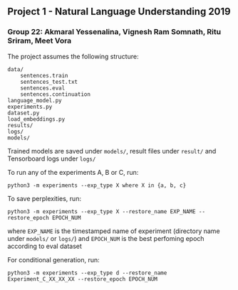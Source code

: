 
## Project 1 - Natural Language Understanding 2019

### Group 22: Akmaral Yessenalina, Vignesh Ram Somnath, Ritu Sriram, Meet Vora


The project assumes the following structure:
```
data/
    sentences.train
    sentences_test.txt
    sentences.eval
    sentences.continuation
language_model.py
experiments.py
dataset.py
load_embeddings.py
results/
logs/
models/
```
Trained models are saved under `models/`, result files under `result/` and Tensorboard logs under `logs/`

To run any of the experiments A, B or C, run:
```
python3 -m experiments --exp_type X where X in {a, b, c}
```

To save perplexities, run:
```
python3 -m experiments --exp_type X --restore_name EXP_NAME --restore_epoch EPOCH_NUM
```

where `EXP_NAME` is the timestamped name of experiment (directory name under `models/` or `logs/`) and `EPOCH_NUM` is the best perfoming epoch according to eval dataset

For conditional generation, run:
```
python3 -m experiments --exp_type d --restore_name Experiment_C_XX_XX_XX --restore_epoch EPOCH_NUM
```

